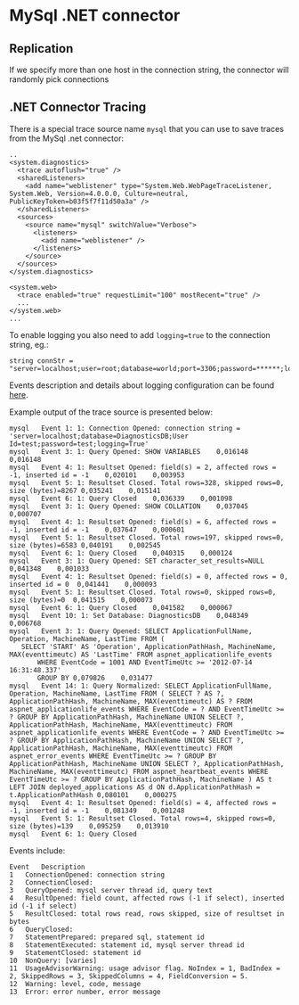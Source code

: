 
MySql .NET connector
====================

Replication
-----------

If we specify more than one host in the connection string, the connector will randomly pick connections

.NET Connector Tracing
----------------------

There is a special trace source name `mysql` that you can use to save traces from the MySql .net connector:

    ..
    <system.diagnostics>
      <trace autoflush="true" />
      <sharedListeners>
        <add name="weblistener" type="System.Web.WebPageTraceListener, System.Web, Version=4.0.0.0, Culture=neutral, PublicKeyToken=b03f5f7f11d50a3a" />
      </sharedListeners>
      <sources>
        <source name="mysql" switchValue="Verbose">
          <listeners>
            <add name="weblistener" />
          </listeners>
        </source>
      </sources>
    </system.diagnostics>

    <system.web>
      <trace enabled="true" requestLimit="100" mostRecent="true" />
      ...
    </system.web>
    ...

To enable logging you also need to add `logging=true` to the connection string, eg.:

    string connStr = "server=localhost;user=root;database=world;port=3306;password=******;logging=true;";

Events description and details about logging configuration can be found [here](http://dev.mysql.com/doc/refman/5.5/en/connector-net-programming-tracing.html).

Example output of the trace source is presented below:

    mysql	Event 1: 1: Connection Opened: connection string = 'server=localhost;database=DiagnosticsDB;User Id=test;password=test;logging=True'
    mysql	Event 3: 1: Query Opened: SHOW VARIABLES	0,016148	0,016148
    mysql	Event 4: 1: Resultset Opened: field(s) = 2, affected rows = -1, inserted id = -1	0,020101	0,003953
    mysql	Event 5: 1: Resultset Closed. Total rows=328, skipped rows=0, size (bytes)=8267	0,035241	0,015141
    mysql	Event 6: 1: Query Closed	0,036339	0,001098
    mysql	Event 3: 1: Query Opened: SHOW COLLATION	0,037045	0,000707
    mysql	Event 4: 1: Resultset Opened: field(s) = 6, affected rows = -1, inserted id = -1	0,037647	0,000601
    mysql	Event 5: 1: Resultset Closed. Total rows=197, skipped rows=0, size (bytes)=6583	0,040191	0,002545
    mysql	Event 6: 1: Query Closed	0,040315	0,000124
    mysql	Event 3: 1: Query Opened: SET character_set_results=NULL	0,041348	0,001033
    mysql	Event 4: 1: Resultset Opened: field(s) = 0, affected rows = 0, inserted id = 0	0,041441	0,000093
    mysql	Event 5: 1: Resultset Closed. Total rows=0, skipped rows=0, size (bytes)=0	0,041515	0,000073
    mysql	Event 6: 1: Query Closed	0,041582	0,000067
    mysql	Event 10: 1: Set Database: DiagnosticsDB	0,048349	0,006768
    mysql	Event 3: 1: Query Opened: SELECT ApplicationFullName, Operation, MachineName, LastTime FROM (
       SELECT 'START' AS 'Operation', ApplicationPathHash, MachineName, MAX(eventtimeutc) AS 'LastTime' FROM aspnet_applicationlife_events
           WHERE EventCode = 1001 AND EventTimeUtc >= '2012-07-14 16:31:48.337'
           GROUP BY	0,079826	0,031477
    mysql	Event 14: 1: Query Normalized: SELECT ApplicationFullName, Operation, MachineName, LastTime FROM ( SELECT ? AS ?, ApplicationPathHash, MachineName, MAX(eventtimeutc) AS ? FROM aspnet_applicationlife_events WHERE EventCode = ? AND EventTimeUtc >= ? GROUP BY ApplicationPathHash, MachineName UNION SELECT ?, ApplicationPathHash, MachineName, MAX(eventtimeutc) FROM aspnet_applicationlife_events WHERE EventCode = ? AND EventTimeUtc >= ? GROUP BY ApplicationPathHash, MachineName UNION SELECT ?, ApplicationPathHash, MachineName, MAX(eventtimeutc) FROM aspnet_error_events WHERE EventTimeUtc >= ? GROUP BY ApplicationPathHash, MachineName UNION SELECT ?, ApplicationPathHash, MachineName, MAX(eventtimeutc) FROM aspnet_heartbeat_events WHERE EventTimeUtc >= ? GROUP BY ApplicationPathHash, MachineName ) AS t LEFT JOIN deployed_applications AS d ON d.ApplicationPathHash = t.ApplicationPathHash	0,080101	0,000275
    mysql	Event 4: 1: Resultset Opened: field(s) = 4, affected rows = -1, inserted id = -1	0,081349	0,001248
    mysql	Event 5: 1: Resultset Closed. Total rows=4, skipped rows=0, size (bytes)=139	0,095259	0,013910
    mysql	Event 6: 1: Query Closed


Events include:

    Event	Description
    1	ConnectionOpened: connection string
    2	ConnectionClosed:
    3	QueryOpened: mysql server thread id, query text
    4	ResultOpened: field count, affected rows (-1 if select), inserted id (-1 if select)
    5	ResultClosed: total rows read, rows skipped, size of resultset in bytes
    6	QueryClosed:
    7	StatementPrepared: prepared sql, statement id
    8	StatementExecuted: statement id, mysql server thread id
    9	StatementClosed: statement id
    10	NonQuery: [varies]
    11	UsageAdvisorWarning: usage advisor flag. NoIndex = 1, BadIndex = 2, SkippedRows = 3, SkippedColumns = 4, FieldConversion = 5.
    12	Warning: level, code, message
    13	Error: error number, error message
